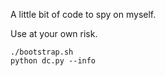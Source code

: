 A little bit of code to spy on myself.

Use at your own risk.

    ./bootstrap.sh
    python dc.py --info

